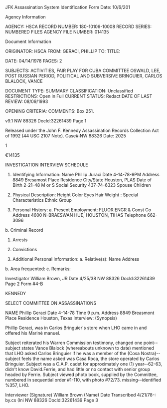 JFK Assassination System
Identification Form
Date: 10/6/201

Agency Information

AGENCY: HSCA
RECORD NUMBER: 180-10106-10008
RECORD SERIES: NUMBERED FILES
AGENCY FILE NUMBER: 014135

Document Information

ORIGINATOR: HSCA
FROM: GERACI, PHILLIP
TO:
TITLE:

DATE: 04/14/1978
PAGES: 2

SUBJECTS: ACTIVITIES, FAIR PLAY FOR CUBA COMMITTEE
OSWALD, LEE, POST RUSSIAN PERIOD, POLITICAL AND
SUBVERSIVE
BRINGUIER, CARLOS
BLALOCK, VANCE

DOCUMENT TYPE: SUMMARY
CLASSIFICATION: Unclassified
RESTRICTIONS: Open in Full
CURRENT STATUS: Redact
DATE OF LAST REVIEW: 08/09/1993

OPENING CRITERIA:
COMMENTS: Box 251.

v9.1
NW 88326 Docld:32261439 Page 1

Released under the John F. Kennedy
Assassination Records Collection Act of
1992 (44 USC 2107 Note). Case#:NW
88326 Date: 2025

1

€14135

INVESTIGATION INTERVIEW SCHEDULE

1. Identifying Information:
Name Phillip Juraci Date 4-14-78-9PM
Address 8849 Bresamost Place Residence
City/State Houston, PLAS
Date of Birth 2-21-48 M or S
Social Security 437-74-6323 Spouse
Children

2. Physical Description:
Height Color Eyes Hair
Weight : Special Characteristics
Ethnic Group

3. Personal History:
a. Present Employment: FLUOR ENGR & Const Co
Address 4600 N-BRAESWAN HUE, HOUSTON, TIHAS
Telephone 662-3096

b. Criminal Record
1. Arrests
2. Convictions

4. Additional Personal Information:
a. Relative(s): Name
Address

b. Area frequented:
c. Remarks:

Investigator William Brown, JR
Date 4/25/38
NW 88326 Docld:32261439 Page 2 Form #4-B

KENNEDY

SELECT COMMITTEE ON ASSASSINATIONS

NAME Phillip Geraci Date 4-14-78 Time 9 p.m.
Address 8849 Breasmont Place Residence
Houston, Texas
Interview:
(Synopsis)

Phillip Geraci, was in Carlos Bringuier's store
when LHO came in and offered his Marinė manuel.

Subject reiterated his Warren Commission testimony,
changed one point--subject states Vance Blalock (whereabouts
unknown to date) mentioned that LHO asked Carlos Bringuier
if he was a member of the (Cosa Nostra)--subject feels the
name asked was Casa Roca, the store operated by Carlos
Bringuier. Subject was a C.A.P. cadet for approximately
one (1) year--62-63, didn't know David.Ferrie, and had
little or no contact with senior group headed by Ferrie.
Subject viewed photo book, supplied by the Committee,
numbered in sequential order #1-110, with photo #72/73.
missing--identified %357, LHO.

Interviewer (Signature)
William Brown
(Name)
Date Transcribed 4/21/78-: by.cs
(Ini
NW 88326 Docld:32261439 Page 3
